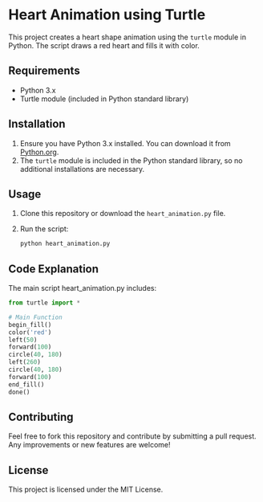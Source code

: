 # Heart Animation using Turtle

This project creates a heart shape animation using the `turtle` module in Python. The script draws a red heart and fills it with color.

## Requirements

- Python 3.x
- Turtle module (included in Python standard library)

## Installation

1. Ensure you have Python 3.x installed. You can download it from [Python.org](https://www.python.org/).
2. The `turtle` module is included in the Python standard library, so no additional installations are necessary.

## Usage

1. Clone this repository or download the `heart_animation.py` file.
2. Run the script:

   ```sh
   python heart_animation.py
   ```
## Code Explanation
The main script heart_animation.py includes:
```python
from turtle import *

# Main Function
begin_fill()
color('red')
left(50)
forward(100)
circle(40, 180)
left(260)
circle(40, 180)
forward(100)
end_fill()
done()
```

## Contributing
Feel free to fork this repository and contribute by submitting a pull request. Any improvements or new features are welcome!

## License
This project is licensed under the MIT License.

